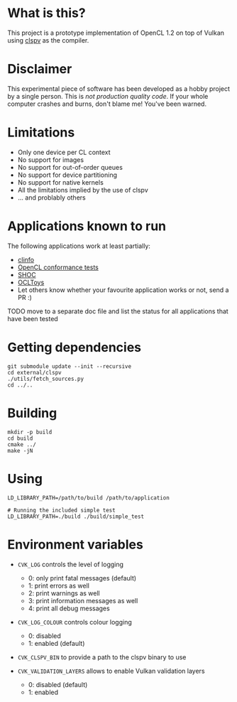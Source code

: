 
# What is this?

This project is a prototype implementation of OpenCL 1.2 on top of Vulkan using
[clspv](https://github.com/google/clspv) as the compiler.

# Disclaimer

This experimental piece of software has been developed as a hobby project
by a single person.  This is *not production quality code*.  If your whole
computer crashes and burns, don't blame me! You've been warned.

# Limitations

* Only one device per CL context
* No support for images
* No support for out-of-order queues
* No support for device partitioning
* No support for native kernels
* All the limitations implied by the use of clspv
* ... and problably others

# Applications known to run

The following applications work at least partially:

* [clinfo](https://github.com/Oblomov/clinfo)
* [OpenCL conformance tests](https://github.com/KhronosGroup/OpenCL-CTS)
* [SHOC](https://github.com/vetter/shoc)
* [OCLToys](https://github.com/ignatenkobrain/ocltoys.git)
* Let others know whether your favourite application works or not, send a PR :)

TODO move to a separate doc file and list the status for all applications that
     have been tested

# Getting dependencies

```
git submodule update --init --recursive
cd external/clspv
./utils/fetch_sources.py
cd ../..
```

# Building

```
mkdir -p build
cd build
cmake ../
make -jN
```

# Using

```
LD_LIBRARY_PATH=/path/to/build /path/to/application

# Running the included simple test
LD_LIBRARY_PATH=./build ./build/simple_test
```

# Environment variables

* `CVK_LOG` controls the level of logging

   * 0: only print fatal messages (default)
   * 1: print errors as well
   * 2: print warnings as well
   * 3: print information messages as well
   * 4: print all debug messages

* `CVK_LOG_COLOUR` controls colour logging

   * 0: disabled
   * 1: enabled (default)

* `CVK_CLSPV_BIN` to provide a path to the clspv binary to use

* `CVK_VALIDATION_LAYERS` allows to enable Vulkan validation layers

   * 0: disabled (default)
   * 1: enabled

